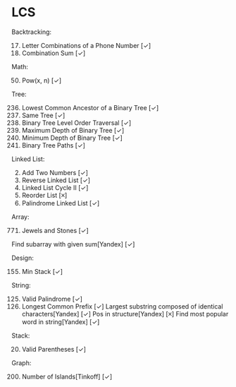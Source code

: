 # LCS
Backtracking:

  17. Letter Combinations of a Phone Number [✓]
  39. Combination Sum [✓]

Math:

  50. Pow(x, n) [✓]

Tree:

  236. Lowest Common Ancestor of a Binary Tree [✓]
  100. Same Tree [✓]
  102. Binary Tree Level Order Traversal [✓]
  104. Maximum Depth of Binary Tree [✓]
  111. Minimum Depth of Binary Tree [✓]
  257. Binary Tree Paths [✓]

Linked List:

  2. Add Two Numbers [✓]
  206. Reverse Linked List [✓]
  142. Linked List Cycle II [✓]
  143. Reorder List [🞪]
  234. Palindrome Linked List [✓]

Array:

  771. Jewels and Stones [✓]
  
  Find subarray with given sum[Yandex] [✓]
  
Design:

  155. Min Stack [✓]
  
String:

  125. Valid Palindrome [✓]
  14. Longest Common Prefix [✓]
  Largest substring composed of identical characters[Yandex] [✓]
  Pos in structure[Yandex] [🞪]
  Find most popular word in string[Yandex] [✓]
  
Stack:

  20. Valid Parentheses [✓]
  
Graph:

  200. Number of Islands[Tinkoff] [✓]
  

